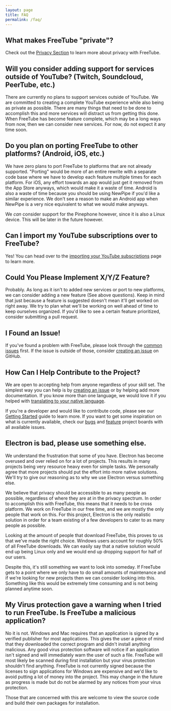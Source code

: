 ```yaml
---
layout: page
title: FAQ
permalink: /faq/
---
```


## What makes FreeTube "private"?

Check out the [Privacy Section](/usage/privacy) to learn more about privacy with FreeTube.

## Will you consider adding support for services outside of YouTube? (Twitch, Soundcloud, PeerTube, etc.)

There are currently no plans to support services outside of YouTube. We are committed to creating a complete YouTube experience while also being as private as possible. There are many things that need to be done to accomplish this and more services will distract us from getting this done. When FreeTube has become feature complete, which may be a long ways from now, then we can consider new services. For now, do not expect it any time soon.

## Do you plan on porting FreeTube to other platforms? (Android, iOS, etc.)

We have zero plans to port FreeTube to platforms that are not already supported. "Porting" would be more of an entire rewrite with a separate code base where we have to develop each feature multiple times for each platform. For iOS, any effort towards an app would just get it removed from the App Store anyways, which would make it a waste of time. Android is also a waste of time because you should be using NewPipe if you'd like a similar experience. We don't see a reason to make an Android app when NewPipe is a very nice equivalent to what we would make anyways.

We _can_ consider support for the Pinephone however, since it is also a Linux device. This will be later in the future however.

## Can I import my YouTube subscriptions over to FreeTube?

Yes! You can head over to the [importing your YouTube subscriptions](/usage/importing-subscriptions) page to learn more.

## Could You Please Implement X/Y/Z Feature?

Probably. As long as it isn't to added new services or port to new platforms, we can consider adding a new feature (See above questions). Keep in mind that just because a feature is suggested doesn't mean it'll get worked on right away. We try to plan what we'll be working on well ahead of time to keep ourselves organized. If you'd like to see a certain feature prioritized, consider submitting a pull request.

## I Found an Issue!

If you've found a problem with FreeTube, please look through the [common issues](/usage/common-issues) first. If the issue is outside of those, consider [creating an issue](/community/creating-an-issue) on GitHub.

## How Can I Help Contribute to the Project?

We are open to accepting help from anyone regardless of your skill set. The simplest way you can help is by [creating an issue](/community/creating-an-issue) or by helping add more documentation. If you know more than one language, we would love it if you helped with [translating to your native language](/community/translations).

If you're a developer and would like to contribute code, please see our [Getting Started](/development/getting-started) guide to learn more. If you want to get some inspiration on what is currently available, check our [bugs](https://github.com/FreeTubeApp/FreeTube/projects/8) and [feature](https://github.com/FreeTubeApp/FreeTube/projects/7) project boards with all available issues.

## Electron is bad, please use something else.

We understand the frustration that some of you have. Electron has become overused and over relied on for a lot of projects. This results in many projects being very resource heavy even for simple tasks. We personally agree that more projects should put the effort into more native solutions. We'll try to give our reasoning as to why we use Electron versus something else.

We believe that privacy should be accessible to as many people as possible, regardless of where they are at in the privacy spectrum. In order to accomplish this with FreeTube, this means that it needs to be cross platform. We work on FreeTube in our free time, and we are mostly the only people that work on this. For this project, Electron is the only realistic solution in order for a team existing of a few developers to cater to as many people as possible.

Looking at the amount of people that download FreeTube, this proves to us that we've made the right choice. Windows users account for roughly 50% of all FreeTube downloads. We can easily say that a native solution would end up being Linux only and we would end up dropping support for half of our users.

Despite this, it's still something we want to look into someday. If FreeTube gets to a point where we only have to do small amounts of maintenance and if we're looking for new projects then we can consider looking into this. Something like this would be extremely time consuming and is not being planned anytime soon.

## My Virus protection gave a warning when I tried to run FreeTube. Is FreeTube a malicious application?

No it is not. Windows and Mac requires that an application is signed by a verified publisher for most applications. This gives the user a piece of mind that they downloaded the correct program and didn't install anything malicious. Any good virus protection software will notice if an application isn't signed and will immediately warn the user of such a file. FreeTube will most likely be scanned during first installation but your virus protection shouldn't find anything. FreeTube is not currently signed because the licenses to sign applications for Windows are expensive and we'd like to avoid putting a lot of money into the project. This may change in the future as progress is made but do not be alarmed by any notices from your virus protection.

Those that are concerned with this are welcome to view the source code and build their own packages for installation.
